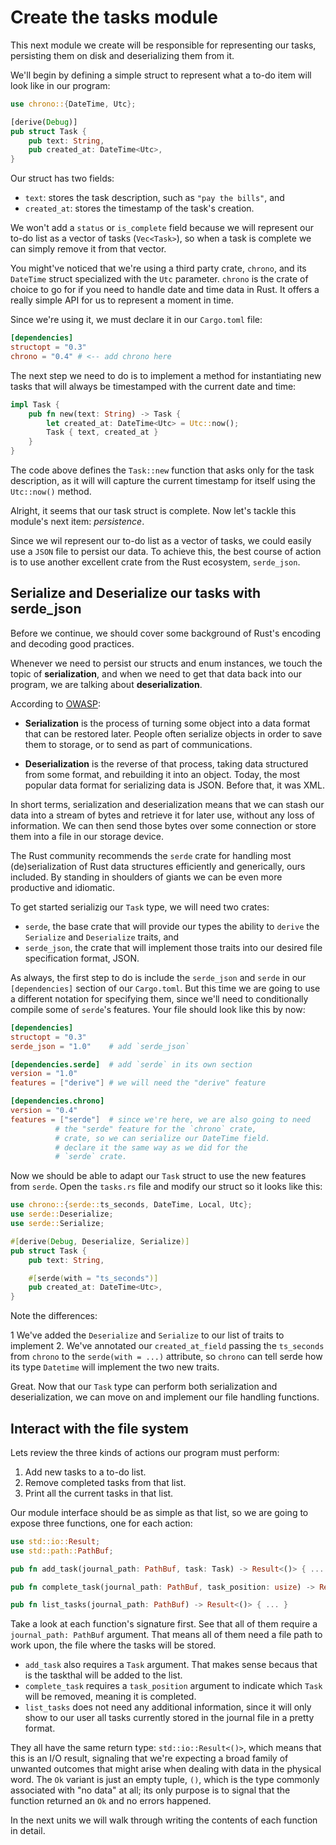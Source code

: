 # Create the tasks module

This next module we create will be responsible for representing our tasks, persisting them on disk and deserializing them from it.

We'll begin by defining a simple struct to represent what a to-do item will look like in our
program:

```rust
use chrono::{DateTime, Utc};

[derive(Debug)]
pub struct Task {
    pub text: String,
    pub created_at: DateTime<Utc>,
}
```

Our struct has two fields:

- `text`: stores the task description, such as `"pay the bills"`, and
- `created_at`: stores the timestamp of the task's creation.

We won't add a `status` or `is_complete` field because we will represent our to-do list as a vector of tasks (`Vec<Task>`), so when a task is complete we can simply remove it from that vector.

You might've noticed that we're using a third party crate, `chrono`, and its `DateTime` struct
specialized with the `Utc` parameter. `chrono` is the crate of choice to go for if you need to
handle date and time data in Rust. It offers a really simple API for us to represent a moment in time.

Since we're using it, we must declare it in our `Cargo.toml` file:

```toml
[dependencies]
structopt = "0.3"
chrono = "0.4" # <-- add chrono here
```

The next step we need to do is to implement a method for instantiating new tasks that will always be timestamped with the current date and time:

```rust
impl Task {
    pub fn new(text: String) -> Task {
        let created_at: DateTime<Utc> = Utc::now();
        Task { text, created_at }
    }
}
```

The code above defines the `Task::new` function that asks only for the task description, as it will will capture the current timestamp for itself using the `Utc::now()` method.

Alright, it seems that our task struct is complete. Now let's tackle this module's next item:
*persistence*.

Since we wil represent our to-do list as a vector of tasks, we could easily use a `JSON` file to persist our data. To achieve this, the best course of action is to use another excellent crate from the Rust ecosystem, `serde_json`.

## Serialize and Deserialize our tasks with serde_json

Before we continue, we should cover some background of Rust's encoding and decoding good practices.

Whenever we need to persist our structs and enum instances, we touch the topic of **serialization**, and when we need to get that data back into our program, we are talking about **deserialization**.

According to [OWASP](https://cheatsheetseries.owasp.org/cheatsheets/Deserialization_Cheat_Sheet.html):

- **Serialization** is the process of turning some object into a data format that can be restored later. People often serialize objects in order to save them to storage, or to send as part of communications.

- **Deserialization** is the reverse of that process, taking data structured from some format, and rebuilding it into an object. Today, the most popular data format for serializing data is JSON. Before that, it was XML.

In short terms, serialization and deserialization means that we can stash our data into a stream of bytes and retrieve it for later use, without any loss of information. We can then send those bytes over some connection or store them into a file in our storage device.

The Rust community recommends the `serde` crate for handling most (de)serialization of Rust data structures efficiently and generically, ours included. By standing in shoulders of giants we can be even more productive and idiomatic.

To get started serializig our `Task` type, we will need two crates:

- `serde`, the base crate that will provide our types the ability to `derive` the `Serialize` and `Deserialize` traits, and
- `serde_json`, the crate that will implement those traits into our desired file specification
format, JSON.

As always, the first step to do is include the `serde_json` and `serde` in our `[dependencies]` section of our `Cargo.toml`. But this time we are going to use a different notation for specifying them, since we'll need to conditionally compile some of `serde`'s features. Your file should look like this by now:

```toml
[dependencies]
structopt = "0.3"
serde_json = "1.0"    # add `serde_json`

[dependencies.serde]  # add `serde` in its own section
version = "1.0"
features = ["derive"] # we will need the "derive" feature

[dependencies.chrono]
version = "0.4"
features = ["serde"]  # since we're here, we are also going to need
          # the "serde" feature for the `chrono` crate,
          # crate, so we can serialize our DateTime field.
          # declare it the same way as we did for the
          # `serde` crate.
```

Now we should be able to adapt our `Task` struct to use the new features from `serde`. Open the `tasks.rs` file and modify our struct so it looks like this:

```rust
use chrono::{serde::ts_seconds, DateTime, Local, Utc};
use serde::Deserialize;
use serde::Serialize;

#[derive(Debug, Deserialize, Serialize)]
pub struct Task {
    pub text: String,

    #[serde(with = "ts_seconds")]
    pub created_at: DateTime<Utc>,
}
```

Note the differences:

1 We've added the `Deserialize` and `Serialize` to our list of traits to implement
2. We've annotated our `created_at_field` passing the `ts_seconds` from `chrono` to the `serde(with = ...)` attribute, so `chrono` can tell serde how its type `Datetime` will implement the two new traits.

Great. Now that our `Task` type can perform both serialization and deserialization, we can move on and implement our file handling functions.

## Interact with the file system

Lets review the three kinds of actions our program must perform:

1. Add new tasks to a to-do list.
2. Remove completed tasks from that list.
3. Print all the current tasks in that list.

Our module interface should be as simple as that list, so we are going to expose three functions, one for each action:

```rust
use std::io::Result;
use std::path::PathBuf;

pub fn add_task(journal_path: PathBuf, task: Task) -> Result<()> { ... }

pub fn complete_task(journal_path: PathBuf, task_position: usize) -> Result<()> { ... }

pub fn list_tasks(journal_path: PathBuf) -> Result<()> { ... }
```

Take a look at each function's signature first. See that all of them require a `journal_path:
PathBuf` argument. That means all of them need a file path to work upon, the file where the tasks will be stored.

- `add_task` also requires a `Task` argument. That makes sense becaus that is the taskthal will be added to the list.
- `complete_task` requires a `task_position` argument to indicate which `Task` will be removed, meaning it is completed.
- `list_tasks` does not need any additional information, since it will only show to our user all tasks currently stored in the journal file in a pretty format.

They all have the same return type: `std::io::Result<()>`, which means that this is an I/O result, signaling that we're expecting a broad family of unwanted outcomes that might arise when dealing with data in the physical word. The `Ok` variant is just an empty tuple, `()`, which is the type commonly associated with "no data" at all; its only purpose is to signal that the function returned an `Ok` and no errors happened.

In the next units we will walk through writing the contents of each function in detail.
